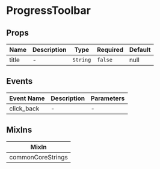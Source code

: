 # ProgressToolbar

## Props

<!-- @vuese:ProgressToolbar:props:start -->
|Name|Description|Type|Required|Default|
|---|---|---|---|---|
|title|-|`String`|`false`|null|

<!-- @vuese:ProgressToolbar:props:end -->


## Events

<!-- @vuese:ProgressToolbar:events:start -->
|Event Name|Description|Parameters|
|---|---|---|
|click_back|-|-|

<!-- @vuese:ProgressToolbar:events:end -->


## MixIns

<!-- @vuese:ProgressToolbar:mixIns:start -->
|MixIn|
|---|
|commonCoreStrings|

<!-- @vuese:ProgressToolbar:mixIns:end -->

